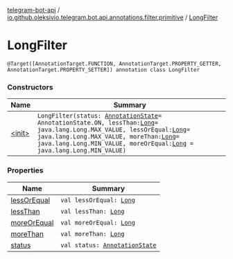 [telegram-bot-api](../../index.md) / [io.github.oleksivio.telegram.bot.api.annotations.filter.primitive](../index.md) / [LongFilter](./index.md)

# LongFilter

`@Target([AnnotationTarget.FUNCTION, AnnotationTarget.PROPERTY_GETTER, AnnotationTarget.PROPERTY_SETTER]) annotation class LongFilter`

### Constructors

| Name | Summary |
|---|---|
| [&lt;init&gt;](-init-.md) | `LongFilter(status: `[`AnnotationState`](../../io.github.oleksivio.telegram.bot.api.model.annotation/-annotation-state/index.md)` = AnnotationState.ON, lessThan: `[`Long`](https://kotlinlang.org/api/latest/jvm/stdlib/kotlin/-long/index.html)` = java.lang.Long.MAX_VALUE, lessOrEqual: `[`Long`](https://kotlinlang.org/api/latest/jvm/stdlib/kotlin/-long/index.html)` = java.lang.Long.MAX_VALUE, moreThan: `[`Long`](https://kotlinlang.org/api/latest/jvm/stdlib/kotlin/-long/index.html)` = java.lang.Long.MIN_VALUE, moreOrEqual: `[`Long`](https://kotlinlang.org/api/latest/jvm/stdlib/kotlin/-long/index.html)` = java.lang.Long.MIN_VALUE)` |

### Properties

| Name | Summary |
|---|---|
| [lessOrEqual](less-or-equal.md) | `val lessOrEqual: `[`Long`](https://kotlinlang.org/api/latest/jvm/stdlib/kotlin/-long/index.html) |
| [lessThan](less-than.md) | `val lessThan: `[`Long`](https://kotlinlang.org/api/latest/jvm/stdlib/kotlin/-long/index.html) |
| [moreOrEqual](more-or-equal.md) | `val moreOrEqual: `[`Long`](https://kotlinlang.org/api/latest/jvm/stdlib/kotlin/-long/index.html) |
| [moreThan](more-than.md) | `val moreThan: `[`Long`](https://kotlinlang.org/api/latest/jvm/stdlib/kotlin/-long/index.html) |
| [status](status.md) | `val status: `[`AnnotationState`](../../io.github.oleksivio.telegram.bot.api.model.annotation/-annotation-state/index.md) |
